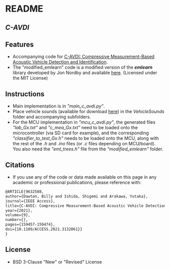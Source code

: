 # README
## _C-AVDI_

## Features
- Accompanying code for [C-AVDI: Compressive Measurement-Based Acoustic Vehicle Detection and Identification](https://www.researchgate.net/publication/356707239_C-AVDI_Compressive_Measurement-Based_Acoustic_Vehicle_Detection_and_Identification).
- The "modified_emlearn" code is a modified version of the ***emlearn*** library developed by Jon Nordby and available [here](https://github.com/emlearn/emlearn). (Licensed under the MIT License)

## Instructions
- Main implementation is in *"main_c_avdi.py"*.
- Place vehicle sounds (available for download [here](https://drive.google.com/drive/folders/1Ftmo3ABhBRx9agiW_8wErp9hzLtFZnF6?usp=sharing)) in the *VehicleSounds* folder and accompanying subfolders.
- For the MCU implementation in *"mcu_c_avdi.py"*, the generated files *"lab_Gx.txt"* and *"c_mea_Gx.txt"* need to be loaded onto the microcontroller (via SD card for example), and the corresponding *"classifier_to_test_Gx.h"* needs to be loaded onto the MCU, along with the rest of the *.h* and *.ino* files (or *.c* files depending on MCU/board). You also need the *"eml_trees.h"* file from the *"modified_emlearn"* folder.

## Citations
- If you use any of the code or data made available on this page in any academic or professional publications, please reference with:

```tex
@ARTICLE{9632588,  
author={Dawton, Billy and Ishida, Shigemi and Arakawa, Yutaka},  
journal={IEEE Access},   
title={C-AVDI: Compressive Measurement-Based Acoustic Vehicle Detection and Identification},   
year={2021},  
volume={9},  
number={},  
pages={159457-159474},  
doi={10.1109/ACCESS.2021.3132061}}
}
```

## License
- BSD 3-Clause "New" or "Revised" License
